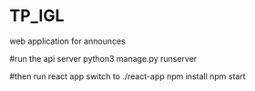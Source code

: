 # TP_IGL
web application for announces

#run the api server
python3 manage.py runserver

#then run react app
switch to ./react-app
npm install
npm start
